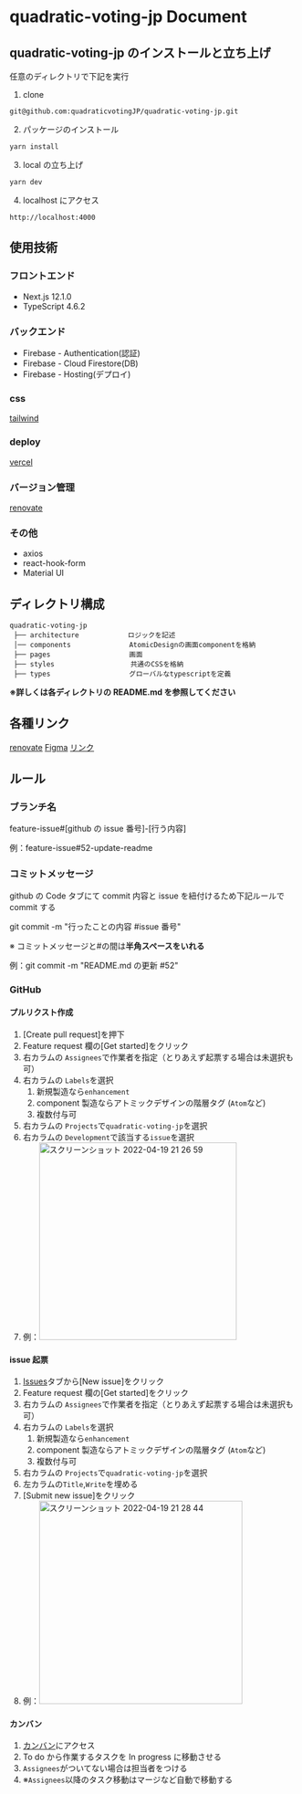 # quadratic-voting-jp Document

## quadratic-voting-jp のインストールと立ち上げ

任意のディレクトリで下記を実行

1. clone

```
git@github.com:quadraticvotingJP/quadratic-voting-jp.git
```

2. パッケージのインストール

```
yarn install
```

3. local の立ち上げ

```
yarn dev
```

4. localhost にアクセス

```
http://localhost:4000
```

## 使用技術

### フロントエンド

- Next.js 12.1.0
- TypeScript 4.6.2

### バックエンド

- Firebase - Authentication(認証)
- Firebase - Cloud Firestore(DB)
- Firebase - Hosting(デプロイ)

### css

[tailwind](https://tailwindcss.jp/)

### deploy

[vercel](https://vercel.com/)

### バージョン管理

[renovate](https://www.npmjs.com/package/renovate)

### その他

- axios
- react-hook-form
- Material UI

## ディレクトリ構成

```
quadratic-voting-jp
 ├── architecture 　　　　　　 ロジックを記述
 │── components　　　　　　　　 AtomicDesignの画面componentを格納
 ├── pages 　　　　　　　　　　　画面
 ├── styles 　　　　　　　　　　 共通のCSSを格納
 ├── types 　　　　　　　　　　　グローバルなtypescriptを定義

```

**※詳しくは各ディレクトリの README.md を参照してください**

## 各種リンク

[renovate](https://www.npmjs.com/package/renovate)
[Figma](https://www.figma.com/file/IdmP8Caxdqb8NCG7BMrjRL/QuadraticVoarding.jp?node-id=159%3A206)
[リンク](https://quadraticvoting.jp/)

## ルール

### ブランチ名

feature-issue#[github の issue 番号]-[行う内容]

例：feature-issue#52-update-readme

### コミットメッセージ

github の Code タブにて commit 内容と issue を紐付けるため下記ルールで commit する

git commit -m "行ったことの内容 #issue 番号"

※ コミットメッセージと#の間は**半角スペースをいれる**

例：git commit -m "README.md の更新 #52"

### GitHub

#### プルリクスト作成

1. [Create pull request]を押下
1. Feature request 欄の[Get started]をクリック
1. 右カラムの `Assignees`で作業者を指定（とりあえず起票する場合は未選択も可）
1. 右カラムの `Labels`を選択
   1. 新規製造なら`enhancement`
   1. component 製造ならアトミックデザインの階層タグ (`Atom`など)
   1. 複数付与可
1. 右カラムの `Projects`で`quadratic-voting-jp`を選択
1. 右カラムの `Development`で該当する`issue`を選択
1. 例：<img width="346" alt="スクリーンショット 2022-04-19 21 26 59" src="https://user-images.githubusercontent.com/55649762/164003401-4ee628c1-8700-413a-8560-7b180ea94bc0.png">

#### issue 起票

1. [Issues](https://github.com/quadraticvotingJP/quadratic-voting-jp/issues)タブから[New issue]をクリック
1. Feature request 欄の[Get started]をクリック
1. 右カラムの `Assignees`で作業者を指定（とりあえず起票する場合は未選択も可）
1. 右カラムの `Labels`を選択
   1. 新規製造なら`enhancement`
   1. component 製造ならアトミックデザインの階層タグ (`Atom`など)
   1. 複数付与可
1. 右カラムの `Projects`で`quadratic-voting-jp`を選択
1. 左カラムの`Title`,`Write`を埋める
1. [Submit new issue]をクリック
1. 例：<img width="356" alt="スクリーンショット 2022-04-19 21 28 44" src="https://user-images.githubusercontent.com/55649762/164003624-3e8b45cb-58d1-4422-83e2-06c73dc8ceea.png">

#### カンバン

1. [カンバン](https://github.com/quadraticvotingJP/quadratic-voting-jp/projects/1)にアクセス
1. To do から作業するタスクを In progress に移動させる
1. `Assignees`がついてない場合は担当者をつける
1. ※`Assignees`以降のタスク移動はマージなど自動で移動する

